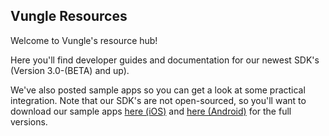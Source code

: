 ## Vungle Resources

Welcome to Vungle's resource hub!

Here you'll find developer guides and documentation for our newest SDK's (Version 3.0-(BETA) and up). 
  
We've also posted sample apps so you can get a look at some practical integration. Note that our SDK's are not open-sourced, so you'll want to download our sample apps [here (iOS)](https://v.vungle.com/dev/ios) and [here (Android)](https://v.vungle.com/dev/android) for the full versions.
